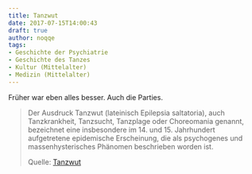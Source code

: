 ```yaml
---
title: Tanzwut
date: 2017-07-15T14:00:43
draft: true
author: noqqe
tags:
- Geschichte der Psychiatrie
- Geschichte des Tanzes
- Kultur (Mittelalter)
- Medizin (Mittelalter)
---
```


Früher war eben alles besser. Auch die Parties.

> Der Ausdruck Tanzwut (lateinisch Epilepsia saltatoria), auch
> Tanzkrankheit, Tanzsucht, Tanzplage oder Choreomania genannt, bezeichnet
> eine insbesondere im
> 14. und 15. Jahrhundert aufgetretene epidemische Erscheinung, die als
> psychogenes und massenhysterisches Phänomen beschrieben worden ist.
>
> Quelle: [Tanzwut](https://de.wikipedia.org/wiki/Tanzwut)
